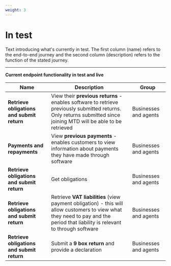 ```yaml
---
weight: 3
---
```


# In test

Text introducing what's currently in test. The first column (name) refers to the end-to-end journey and the second column (description) refers to the function of the stated journey.

***

**Current endpoint functionality in test and live**

Name | Description | Group
 --- | --- | ---
**Retrieve obligations and submit return** | View their **previous returns** - enables software to retrieve previously submitted returns. Only returns submitted since joining MTD will be able to be retrieved | Businesses and agents
**Payments and repayments** | View **previous payments** - enables customers to view information about payments they have made through software | Businesses and agents
**Retrieve obligations and submit return** | Get obligations | Businesses and agents
**Retrieve obligations and submit return** | Retrieve **VAT liabilities** (view payment obligation) - this will allow customers to view what they need to pay and the period that liability is relevant to through software | Businesses and agents
**Retrieve obligations and submit return** | Submit a **9 box return** and provide a declaration | Businesses and agents
